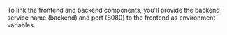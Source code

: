 

To link the frontend and backend components, you'll provide the backend service name (backend) and port (8080) to the frontend as environment variables.



